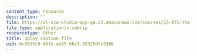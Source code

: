 ```yaml
---
content_type: resource
description: ''
file: https://ol-ocw-studio-app-qa.s3.amazonaws.com/courses/15-071-the-analytics-edge-spring-2017/6c9935c9067eae356bc335325dfe5366_nqqYjtK1zIk.srt
file_type: application/x-subrip
resourcetype: Other
title: 3play caption file
uid: 6c9935c9-067e-ae35-6bc3-35325dfe5366
---
```

